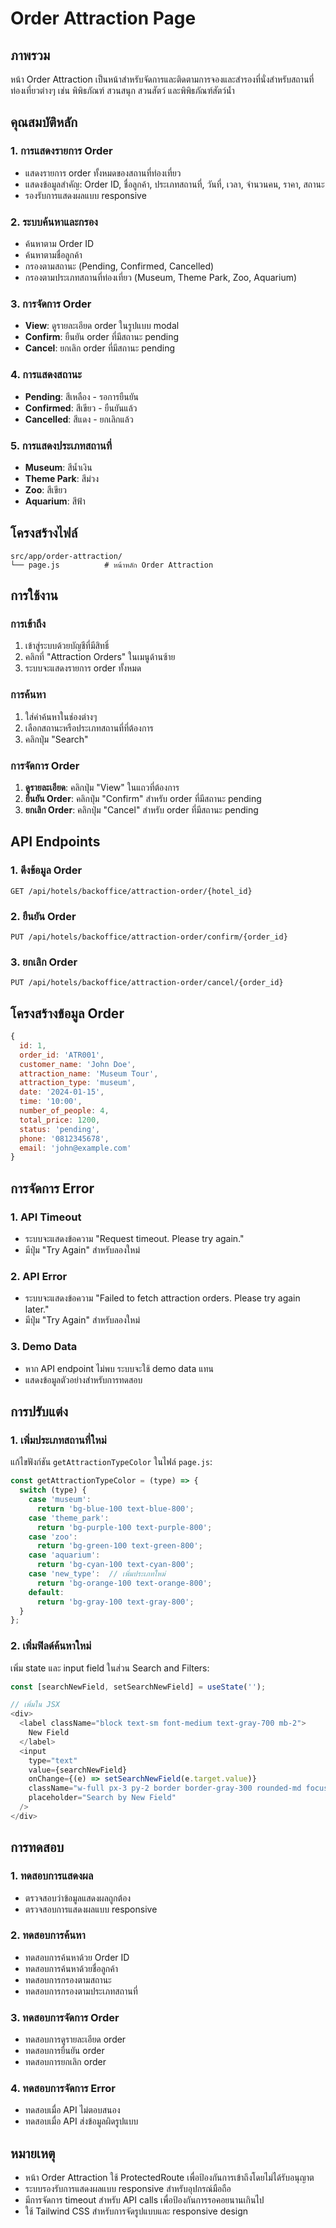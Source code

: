 # Order Attraction Page

## ภาพรวม
หน้า Order Attraction เป็นหน้าสำหรับจัดการและติดตามการจองและสำรองที่นั่งสำหรับสถานที่ท่องเที่ยวต่างๆ เช่น พิพิธภัณฑ์ สวนสนุก สวนสัตว์ และพิพิธภัณฑ์สัตว์น้ำ

## คุณสมบัติหลัก

### 1. การแสดงรายการ Order
- แสดงรายการ order ทั้งหมดของสถานที่ท่องเที่ยว
- แสดงข้อมูลสำคัญ: Order ID, ชื่อลูกค้า, ประเภทสถานที่, วันที่, เวลา, จำนวนคน, ราคา, สถานะ
- รองรับการแสดงผลแบบ responsive

### 2. ระบบค้นหาและกรอง
- ค้นหาตาม Order ID
- ค้นหาตามชื่อลูกค้า
- กรองตามสถานะ (Pending, Confirmed, Cancelled)
- กรองตามประเภทสถานที่ท่องเที่ยว (Museum, Theme Park, Zoo, Aquarium)

### 3. การจัดการ Order
- **View**: ดูรายละเอียด order ในรูปแบบ modal
- **Confirm**: ยืนยัน order ที่มีสถานะ pending
- **Cancel**: ยกเลิก order ที่มีสถานะ pending

### 4. การแสดงสถานะ
- **Pending**: สีเหลือง - รอการยืนยัน
- **Confirmed**: สีเขียว - ยืนยันแล้ว
- **Cancelled**: สีแดง - ยกเลิกแล้ว

### 5. การแสดงประเภทสถานที่
- **Museum**: สีน้ำเงิน
- **Theme Park**: สีม่วง
- **Zoo**: สีเขียว
- **Aquarium**: สีฟ้า

## โครงสร้างไฟล์

```
src/app/order-attraction/
└── page.js          # หน้าหลัก Order Attraction
```

## การใช้งาน

### การเข้าถึง
1. เข้าสู่ระบบด้วยบัญชีที่มีสิทธิ์
2. คลิกที่ "Attraction Orders" ในเมนูด้านซ้าย
3. ระบบจะแสดงรายการ order ทั้งหมด

### การค้นหา
1. ใส่คำค้นหาในช่องต่างๆ
2. เลือกสถานะหรือประเภทสถานที่ที่ต้องการ
3. คลิกปุ่ม "Search"

### การจัดการ Order
1. **ดูรายละเอียด**: คลิกปุ่ม "View" ในแถวที่ต้องการ
2. **ยืนยัน Order**: คลิกปุ่ม "Confirm" สำหรับ order ที่มีสถานะ pending
3. **ยกเลิก Order**: คลิกปุ่ม "Cancel" สำหรับ order ที่มีสถานะ pending

## API Endpoints

### 1. ดึงข้อมูล Order
```
GET /api/hotels/backoffice/attraction-order/{hotel_id}
```

### 2. ยืนยัน Order
```
PUT /api/hotels/backoffice/attraction-order/confirm/{order_id}
```

### 3. ยกเลิก Order
```
PUT /api/hotels/backoffice/attraction-order/cancel/{order_id}
```

## โครงสร้างข้อมูล Order

```javascript
{
  id: 1,
  order_id: 'ATR001',
  customer_name: 'John Doe',
  attraction_name: 'Museum Tour',
  attraction_type: 'museum',
  date: '2024-01-15',
  time: '10:00',
  number_of_people: 4,
  total_price: 1200,
  status: 'pending',
  phone: '0812345678',
  email: 'john@example.com'
}
```

## การจัดการ Error

### 1. API Timeout
- ระบบจะแสดงข้อความ "Request timeout. Please try again."
- มีปุ่ม "Try Again" สำหรับลองใหม่

### 2. API Error
- ระบบจะแสดงข้อความ "Failed to fetch attraction orders. Please try again later."
- มีปุ่ม "Try Again" สำหรับลองใหม่

### 3. Demo Data
- หาก API endpoint ไม่พบ ระบบจะใช้ demo data แทน
- แสดงข้อมูลตัวอย่างสำหรับการทดสอบ

## การปรับแต่ง

### 1. เพิ่มประเภทสถานที่ใหม่
แก้ไขฟังก์ชัน `getAttractionTypeColor` ในไฟล์ `page.js`:

```javascript
const getAttractionTypeColor = (type) => {
  switch (type) {
    case 'museum':
      return 'bg-blue-100 text-blue-800';
    case 'theme_park':
      return 'bg-purple-100 text-purple-800';
    case 'zoo':
      return 'bg-green-100 text-green-800';
    case 'aquarium':
      return 'bg-cyan-100 text-cyan-800';
    case 'new_type':  // เพิ่มประเภทใหม่
      return 'bg-orange-100 text-orange-800';
    default:
      return 'bg-gray-100 text-gray-800';
  }
};
```

### 2. เพิ่มฟิลด์ค้นหาใหม่
เพิ่ม state และ input field ในส่วน Search and Filters:

```javascript
const [searchNewField, setSearchNewField] = useState('');

// เพิ่มใน JSX
<div>
  <label className="block text-sm font-medium text-gray-700 mb-2">
    New Field
  </label>
  <input
    type="text"
    value={searchNewField}
    onChange={(e) => setSearchNewField(e.target.value)}
    className="w-full px-3 py-2 border border-gray-300 rounded-md focus:outline-none focus:ring-2 focus:ring-indigo-500"
    placeholder="Search by New Field"
  />
</div>
```

## การทดสอบ

### 1. ทดสอบการแสดงผล
- ตรวจสอบว่าข้อมูลแสดงผลถูกต้อง
- ตรวจสอบการแสดงผลแบบ responsive

### 2. ทดสอบการค้นหา
- ทดสอบการค้นหาด้วย Order ID
- ทดสอบการค้นหาด้วยชื่อลูกค้า
- ทดสอบการกรองตามสถานะ
- ทดสอบการกรองตามประเภทสถานที่

### 3. ทดสอบการจัดการ Order
- ทดสอบการดูรายละเอียด order
- ทดสอบการยืนยัน order
- ทดสอบการยกเลิก order

### 4. ทดสอบการจัดการ Error
- ทดสอบเมื่อ API ไม่ตอบสนอง
- ทดสอบเมื่อ API ส่งข้อมูลผิดรูปแบบ

## หมายเหตุ

- หน้า Order Attraction ใช้ ProtectedRoute เพื่อป้องกันการเข้าถึงโดยไม่ได้รับอนุญาต
- ระบบรองรับการแสดงผลแบบ responsive สำหรับอุปกรณ์มือถือ
- มีการจัดการ timeout สำหรับ API calls เพื่อป้องกันการรอคอยนานเกินไป
- ใช้ Tailwind CSS สำหรับการจัดรูปแบบและ responsive design


